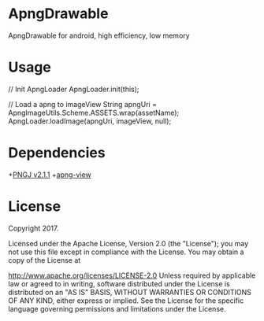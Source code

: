 # ApngDrawable
ApngDrawable for android, high efficiency, low memory


# Usage
// Init ApngLoader
ApngLoader.init(this);

// Load a apng to imageView
String apngUri = ApngImageUtils.Scheme.ASSETS.wrap(assetName);
ApngLoader.loadImage(apngUri, imageView, null);


# Dependencies
+[PNGJ v2.1.1](https://github.com/leonbloy/pngj/)
+[apng-view](https://github.com/sahasbhop/apng-view)


# License
Copyright 2017.

Licensed under the Apache License, Version 2.0 (the "License"); you may not use this file except in compliance with the License. You may obtain a copy of the License at

http://www.apache.org/licenses/LICENSE-2.0
Unless required by applicable law or agreed to in writing, software distributed under the License is distributed on an "AS IS" BASIS, WITHOUT WARRANTIES OR CONDITIONS OF ANY KIND, either express or implied. See the License for the specific language governing permissions and limitations under the License.
